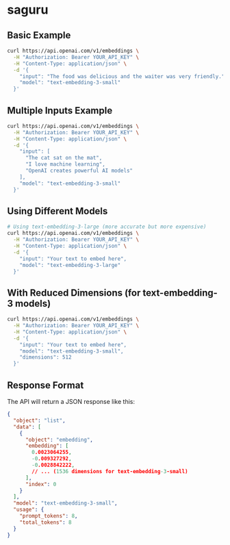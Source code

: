 # saguru

## Basic Example

```bash
curl https://api.openai.com/v1/embeddings \
  -H "Authorization: Bearer YOUR_API_KEY" \
  -H "Content-Type: application/json" \
  -d '{
    "input": "The food was delicious and the waiter was very friendly.",
    "model": "text-embedding-3-small"
  }'
```

## Multiple Inputs Example

```bash
curl https://api.openai.com/v1/embeddings \
  -H "Authorization: Bearer YOUR_API_KEY" \
  -H "Content-Type: application/json" \
  -d '{
    "input": [
      "The cat sat on the mat",
      "I love machine learning",
      "OpenAI creates powerful AI models"
    ],
    "model": "text-embedding-3-small"
  }'
```

## Using Different Models

```bash
# Using text-embedding-3-large (more accurate but more expensive)
curl https://api.openai.com/v1/embeddings \
  -H "Authorization: Bearer YOUR_API_KEY" \
  -H "Content-Type: application/json" \
  -d '{
    "input": "Your text to embed here",
    "model": "text-embedding-3-large"
  }'
```

## With Reduced Dimensions (for text-embedding-3 models)

```bash
curl https://api.openai.com/v1/embeddings \
  -H "Authorization: Bearer YOUR_API_KEY" \
  -H "Content-Type: application/json" \
  -d '{
    "input": "Your text to embed here",
    "model": "text-embedding-3-small",
    "dimensions": 512
  }'
```

## Response Format

The API will return a JSON response like this:

```json
{
  "object": "list",
  "data": [
    {
      "object": "embedding",
      "embedding": [
        0.0023064255,
        -0.009327292,
        -0.0028842222,
        // ... (1536 dimensions for text-embedding-3-small)
      ],
      "index": 0
    }
  ],
  "model": "text-embedding-3-small",
  "usage": {
    "prompt_tokens": 8,
    "total_tokens": 8
  }
}
```
